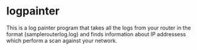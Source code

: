 # logpainter
This is a log painter program that takes all the logs from your router in the format (samplerouterlog.log) and finds information about IP addressess which perform a scan against your network.
